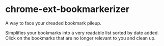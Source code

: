 chrome-ext-bookmarkerizer
=========================

A way to face your dreaded bookmark pileup.

Simplifies your bookmarks into a very readable list sorted by date added. 
Click on the bookmarks that are no longer relevant to you and clean up.
